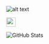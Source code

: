 ![alt text](https://i.postimg.cc/hGWCjZS6/Portfolio.jpg)

<a href="https://www.linkedin.com/in/federico-pochat-a816a2234/"><img src="https://img.shields.io/badge/linkedin-%230077B5.svg?&style=for-the-badge&logo=linkedin&logoColor=white" height=25></a>

<p><img src="https://github-readme-stats.vercel.app/api?username=f-pochat&amp;show_icons=true" alt="GitHub Stats"></p>
